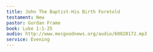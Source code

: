 ```yaml
---
title: John The Baptist-His Birth Foretold
testament: New
pastor: Gordan Frame
book: Luke 1:1-25
audio: http://www.mecgoodnews.org/audio/60820172.mp3
service: Evening
---
```

